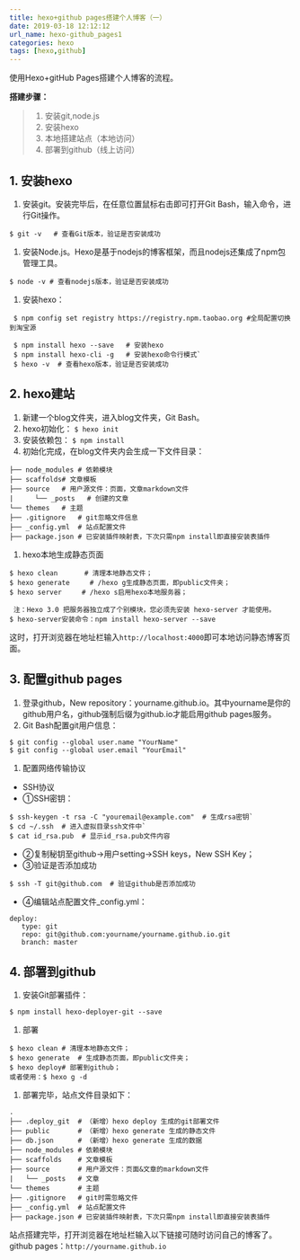 ```yaml
---
title: hexo+github pages搭建个人博客（一）
date: 2019-03-18 12:12:12
url_name: hexo-github_pages1
categories: hexo
tags: [hexo,github]
---
```

使用Hexo+gitHub Pages搭建个人博客的流程。


**搭建步骤：**
>1. 安装git,node.js
>2. 安装hexo
>3. 本地搭建站点（本地访问）
>4. 部署到github（线上访问）

<escape><!-- more --></escape>
## 1. 安装hexo ##
1. 安装git。安装完毕后，在任意位置鼠标右击即可打开Git Bash，输入命令，进行Git操作。
```
$ git -v   # 查看Git版本，验证是否安装成功
```
1. 安装Node.js。Hexo是基于nodejs的博客框架，而且nodejs还集成了npm包管理工具。
```
$ node -v # 查看nodejs版本，验证是否安装成功
```
1. 安装hexo：
```
 $ npm config set registry https://registry.npm.taobao.org #全局配置切换到淘宝源

 $ npm install hexo --save   # 安装hexo
 $ npm install hexo-cli -g   # 安装hexo命令行模式`
 $ hexo -v  # 查看hexo版本，验证是否安装成功
```

## 2. hexo建站 ##
1. 新建一个blog文件夹，进入blog文件夹，Git Bash。
1. hexo初始化：
`$ hexo init`
1. 安装依赖包：
`$ npm install`
1. 初始化完成，在blog文件夹内会生成一下文件目录：
```
├── node_modules # 依赖模块
├── scaffolds# 文章模板
├── source   # 用户源文件：页面，文章markdown文件
| 　　 └── _posts   # 创建的文章
└── themes   # 主题
├── .gitignore   # git忽略文件信息
├── _config.yml  # 站点配置文件
├── package.json # 已安装插件映射表，下次只需npm install即直接安装表插件
```

1. hexo本地生成静态页面
```
$ hexo clean　　　　# 清理本地静态文件；
$ hexo generate　　　# /hexo g生成静态页面，即public文件夹；
$ hexo server　　　# /hexo s启用hexo本地服务器；

 注：Hexo 3.0 把服务器独立成了个别模块，您必须先安装 hexo-server 才能使用。
$ hexo-server安装命令：npm install hexo-server --save
```
这时，打开浏览器在地址栏输入`http://localhost:4000`即可本地访问静态博客页面。

## 3. 配置github pages ##

1. 登录github，New repository：yourname.github.io。其中yourname是你的github用户名，github强制后缀为github.io才能启用github pages服务。
1. Git Bash配置git用户信息：
```
$ git config --global user.name "YourName"
$ git config --global user.email "YourEmail"
```

1. 配置网络传输协议
- SSH协议
- ①SSH密钥：
```
$ ssh-keygen -t rsa -C "youremail@example.com"  # 生成rsa密钥`
$ cd ~/.ssh  # 进入虚拟目录ssh文件中`
$ cat id_rsa.pub  # 显示id_rsa.pub文件内容
```

- ②复制秘钥至github->用户setting->SSH keys，New SSH Key；
- ③验证是否添加成功
```
$ ssh -T git@github.com  # 验证github是否添加成功
```

- ④编辑站点配置文件_config.yml：
```
deploy: 
   type: git 
   repo: git@github.com:yourname/yourname.github.io.git 
   branch: master
```
## 4. 部署到github ##

1. 安装Git部署插件：
```
$ npm install hexo-deployer-git --save
```

1. 部署
```
$ hexo clean # 清理本地静态文件；
$ hexo generate  # 生成静态页面，即public文件夹；
$ hexo deploy# 部署到github；
或者使用：$ hexo g -d 
```
1. 部署完毕，站点文件目录如下：
```
.
├── .deploy_git  # （新增）hexo deploy 生成的git部署文件
├── public       # （新增）hexo generate 生成的静态文件
├── db.json      # （新增）hexo generate 生成的数据
├── node_modules # 依赖模块
├── scaffolds    # 文章模板
├── source       # 用户源文件：页面&文章的markdown文件
|   └── _posts   # 文章
└── themes       # 主题
├── .gitignore   # git时需忽略文件
├── _config.yml  # 站点配置文件
├── package.json # 已安装插件映射表，下次只需npm install即直接安装表插件
```
站点搭建完毕，打开浏览器在地址栏输入以下链接可随时访问自己的博客了。github pages：`http://yourname.github.io`